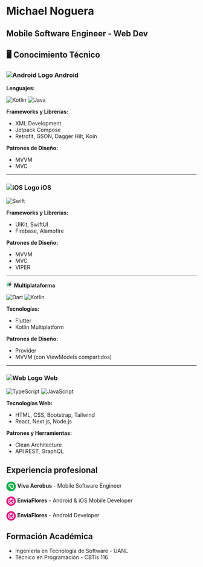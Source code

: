 # Michael Noguera

## Mobile Software Engineer - Web Dev 

## 🖥️ **Conocimiento Técnico**
 
### ![Android Logo](https://img.icons8.com/color/18/000000/android-os.png) **Android**

**Lenguajes:** 

![Kotlin](https://img.shields.io/badge/Kotlin-%237F52FF.svg?logo=kotlin&logoColor=white) ![Java](https://img.shields.io/badge/Java-%23ED8B00.svg?logo=openjdk&logoColor=white)

**Frameworks y Librerías:**
- XML Development
- Jetpack Compose
- Retrofit, GSON, Dagger Hilt, Koin

**Patrones de Diseño:**
- MVVM
- MVC

---

### ![iOS Logo](https://img.icons8.com/ios-filled/18/FFFFFF/mac-os.png) **iOS**

![Swift](https://img.shields.io/badge/Swift-F54A2A?logo=swift&logoColor=white)

**Frameworks y Librerías:**
- UIKit, SwiftUI
- Firebase, Alamofire

**Patrones de Diseño:**
- MVVM
- MVC
- VIPER

---

<img src="./read_me_assets/multi.png" alt="KMP Logo" width="16"/> **Multiplataforma**

![Dart](https://img.shields.io/badge/Dart-%230175C2.svg?logo=dart&logoColor=white) ![Kotlin](https://img.shields.io/badge/Kotlin-%237F52FF.svg?logo=kotlin&logoColor=white)

**Tecnologías:**
- Flutter
- Kotlin Multiplatform

**Patrones de Diseño:**
- Provider
- MVVM (con ViewModels compartidos)

---

### ![Web Logo](https://img.icons8.com/color/18/000000/source-code.png) **Web**

![TypeScript](https://img.shields.io/badge/TypeScript-3178C6?logo=typescript&logoColor=fff)
![JavaScript](https://img.shields.io/badge/JavaScript-F7DF1E?logo=javascript&logoColor=000)

**Tecnologías Web:**
- HTML, CSS, Bootstrap, Tailwind
- React, Next.js, Node.js

**Patrones y Herramientas:**
- Clean Architecture
- API REST, GraphQL

## Experiencia profesional

<p>
  <img src="./read_me_assets/viva_aerobus.png" alt="KMP Logo" style="width:25px; vertical-align:middle;"/>
  <b>Viva Aerobus</b>
  - Mobile Software Engineer
</p>


<p>
  <img src="./read_me_assets/envia_flores.png" alt="KMP Logo" style="width:25px; vertical-align:middle;"/>
  <b>EnvíaFlores</b>
  - Android & iOS Mobile Developer
</p>


<p>
  <img src="./read_me_assets/envia_flores.png" alt="KMP Logo" style="width:25px; vertical-align:middle;"/>
  <b>EnvíaFlores</b>
  - Android Developer
</p>


## Formación Académica

- Ingeniería en Tecnología de Software - UANL
- Técnico en Programación - CBTis 116
